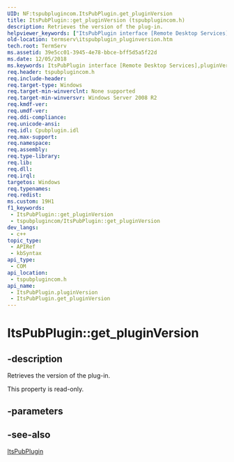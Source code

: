```yaml
---
UID: NF:tspubplugincom.ItsPubPlugin.get_pluginVersion
title: ItsPubPlugin::get_pluginVersion (tspubplugincom.h)
description: Retrieves the version of the plug-in.
helpviewer_keywords: ["ItsPubPlugin interface [Remote Desktop Services]","pluginVersion property","ItsPubPlugin.get_pluginVersion","ItsPubPlugin.pluginVersion","ItsPubPlugin::get_pluginVersion","ItsPubPlugin::pluginVersion","get_pluginVersion","pluginVersion property [Remote Desktop Services]","pluginVersion property [Remote Desktop Services]","ItsPubPlugin interface","termserv.itspubplugin_pluginversion","tspubplugincom/ItsPubPlugin::get_pluginVersion","tspubplugincom/ItsPubPlugin::pluginVersion"]
old-location: termserv\itspubplugin_pluginversion.htm
tech.root: TermServ
ms.assetid: 39e5cc01-3945-4e78-bbce-bff5d5a5f22d
ms.date: 12/05/2018
ms.keywords: ItsPubPlugin interface [Remote Desktop Services],pluginVersion property, ItsPubPlugin.get_pluginVersion, ItsPubPlugin.pluginVersion, ItsPubPlugin::get_pluginVersion, ItsPubPlugin::pluginVersion, get_pluginVersion, pluginVersion property [Remote Desktop Services], pluginVersion property [Remote Desktop Services],ItsPubPlugin interface, termserv.itspubplugin_pluginversion, tspubplugincom/ItsPubPlugin::get_pluginVersion, tspubplugincom/ItsPubPlugin::pluginVersion
req.header: tspubplugincom.h
req.include-header: 
req.target-type: Windows
req.target-min-winverclnt: None supported
req.target-min-winversvr: Windows Server 2008 R2
req.kmdf-ver: 
req.umdf-ver: 
req.ddi-compliance: 
req.unicode-ansi: 
req.idl: Cpubplugin.idl
req.max-support: 
req.namespace: 
req.assembly: 
req.type-library: 
req.lib: 
req.dll: 
req.irql: 
targetos: Windows
req.typenames: 
req.redist: 
ms.custom: 19H1
f1_keywords:
 - ItsPubPlugin::get_pluginVersion
 - tspubplugincom/ItsPubPlugin::get_pluginVersion
dev_langs:
 - c++
topic_type:
 - APIRef
 - kbSyntax
api_type:
 - COM
api_location:
 - tspubplugincom.h
api_name:
 - ItsPubPlugin.pluginVersion
 - ItsPubPlugin.get_pluginVersion
---
```


# ItsPubPlugin::get_pluginVersion


## -description

Retrieves the version of the plug-in. 

This property is read-only.

## -parameters

## -see-also

<a href="https://docs.microsoft.com/windows/desktop/api/tspubplugincom/nn-tspubplugincom-itspubplugin">ItsPubPlugin</a>


